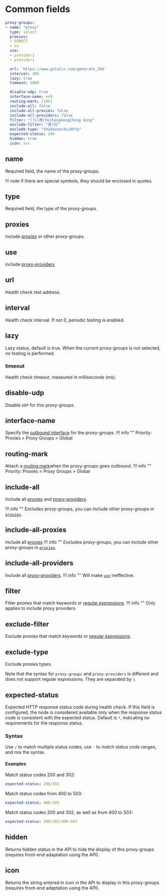 # Common fields

```{.yaml linenums="1"}
proxy-groups:
- name: "proxy"
  type: select
  proxies:
  - DIRECT
  - ss
  use:
  - provider1
  - provider1

  url: 'https://www.gstatic.com/generate_204'
  interval: 300
  lazy: true
  timeout: 5000

  disable-udp: true
  interface-name: en0
  routing-mark: 11451
  include-all: false
  include-all-proxies: false
  include-all-providers: false
  filter: "(?i)港|hk|hongkong|hong kong"
  exclude-filter: "美|日"
  exclude-type: "Shadowsocks|Http"
  expected-status: 204
  hidden: true
  icon: xxx
```

## name

Required field, the name of the proxy-groups.

!!! note
    If there are special symbols, they should be enclosed in quotes.

## type

Required field, the type of the proxy-groups.

## proxies

include [proxies](../proxies/index.md) or other proxy-groups.

## use

include [proxy-providers](../proxy-providers/index.md)

## url

Health check test address.

## interval

Health check interval. If not 0, periodic testing is enabled.

## lazy

Lazy status, default is true. When the current proxy-groups is not selected, no testing is performed.

### timeout

Health check timeout, measured in milliseconds (ms).

## disable-udp

Disable `UDP` for this proxy-groups.

## interface-name

Specify the [outbound interface](../general.md#_11) for the proxy-groups.
!!! info ""
    Priority: Proxies > Proxy Groups > Global

## routing-mark

Attach a [routing mark](../general.md#_12)when the proxy-groups goes outbound.
!!! info ""
    Priority: Proxies > Proxy Groups > Global

## include-all

Include all [proxies](../proxies/index.md) and [proxy-providers](../proxy-providers/index.md).

!!! info ""
    Excludes proxy-groups, you can include other proxy-groups in [`proxies`](./index.md#proxies).

## include-all-proxies

Include all [proxies](../proxies/index.md)
!!! info ""
    Excludes proxy-groups, you can include other proxy-groups in [`proxies`](./index.md#proxies).

## include-all-providers

Include all [proxy-providers](../proxy-providers/index.md).
!!! info ""
    Will make [`use`](./index.md#use) ineffective.

## filter

Filter proxies that match keywords or [regular expressions](https://github.com/ziishaned/learn-regex/blob/master/translations/README-cn.md).
!!! info ""
    Only applies to include proxy providers.

## exclude-filter

Exclude proxies that match keywords or [regular expressions](https://github.com/ziishaned/learn-regex/blob/master/translations/README-cn.md).

## exclude-type

Exclude proxies types.

Note that the syntax for `proxy-groups` and `proxy-providers` is different and does not support regular expressions. They are separated by `|`.

## expected-status

Expected HTTP response status code during health check. If this field is configured, the node is considered available only when the response status code is consistent with the expected status. Default is `*`, indicating no requirements for the response status.

### Syntax

Use `/` to match multiple status codes, use `-` to match status code ranges, and mix the syntax.

#### Examples

Match status codes 200 and 302:

```{.yaml linenums="1"}
expected-status: 200/302
```

Match status codes from 400 to 503:

```{.yaml linenums="1"}
expected-status: 400-503
```

Match status codes 200 and 302, as well as from 400 to 503:

```{.yaml linenums="1"}
expected-status: 200/302/400-503
```

## hidden

Returns hidden status in the API to hide the display of this proxy-groups (requires front-end adaptation using the API).

## icon

Returns the string entered in icon in the API to display in this proxy-groups (requires front-end adaptation using the API).

